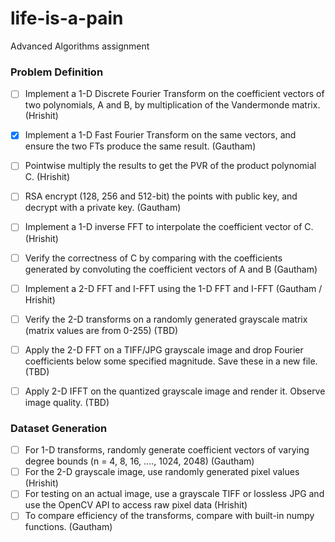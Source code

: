 # life-is-a-pain
Advanced Algorithms assignment


### Problem Definition
- [ ] Implement a 1-D Discrete Fourier Transform on the coefficient vectors of two polynomials, A and B, by multiplication of the Vandermonde matrix. (Hrishit)  
- [x] Implement a 1-D Fast Fourier Transform on the same vectors, and ensure the two FTs produce the same result.  (Gautham)
- [ ] Pointwise multiply the results to get the PVR of the product polynomial C.  (Hrishit)
- [ ] RSA encrypt (128, 256 and 512-bit) the points with public key, and decrypt with a private key. (Gautham) 
- [ ] Implement a 1-D inverse FFT to interpolate the coefficient vector of C.  (Hrishit)
- [ ] Verify the correctness of C by comparing with the coefficients generated by convoluting the coefficient vectors of A and B (Gautham)
- [ ] Implement a 2-D FFT and I-FFT using the 1-D FFT and I-FFT (Gautham / Hrishit)
- [ ] Verify the 2-D transforms on a randomly generated grayscale matrix (matrix values are from 0-255) (TBD)
- [ ] Apply the 2-D FFT on a TIFF/JPG grayscale image and drop Fourier coefficients below some specified magnitude. Save these in a new file. (TBD) 
- [ ] Apply 2-D IFFT on the quantized grayscale image and render it. Observe image quality. (TBD)


### Dataset Generation
- [ ] For 1-D transforms, randomly generate coefficient vectors of varying degree bounds (n = 4, 8, 16, ...., 1024, 2048) (Gautham)
- [ ] For the 2-D grayscale image, use randomly generated pixel values (Hrishit)
- [ ] For testing on an actual image, use a grayscale TIFF or lossless JPG and use the OpenCV API to access raw pixel data (Hrishit)
- [ ] To compare efficiency of the transforms, compare with built-in numpy functions. (Gautham)

